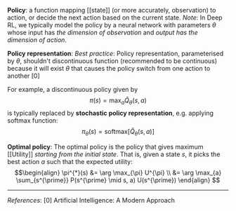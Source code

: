 **Policy**: a function mapping [[state]] (or more accurately, observation) to action, or decide the next action based on the current state.
*Note*: In Deep RL, we typically model the policy by a neural network with parameters $\theta$ whose input has *the dimension of observation* and *output has the dimension of action*.

**Policy representation**:
*Best practice*: Policy representation, parameterised by $\theta$, shouldn't discontinuous function (recommended to be continuous) because it will exist $\theta$ that causes the policy switch from one action to another [0]

For example, a discontinuous policy given by
$$\pi(s) = \max_{a} \hat{Q}_{\theta}(s,a)$$
is typically replaced by **stochastic policy representation**, e.g. applying softmax function: 
$$\pi_{\theta}(s) = \text{softmax}\left[ \hat{Q}_{\theta}(s,a) \right]$$

**Optimal policy**:
The optimal policy is the policy that gives maximum [[Utility]] *starting from the initial state*. That is, given a state $s$, it picks the best action $a$ such that the expected utility:
$$\begin{align}
\pi^{*}(s) &= \arg \max_{\pi} U^{\pi} \\
&= \arg \max_{a} \sum_{s^{\prime}} P(s^{\prime} \mid s, a) U(s^{\prime})
\end{align}
$$


---
*References*:
[0] Artificial Intelligence: A Modern Approach